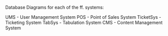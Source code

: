 Database Diagrams for each of the ff. systems:

UMS - User Management System
POS - Point of Sales System
TicketSys - Ticketing System
TabSys - Tabulation System
CMS - Content Management System
